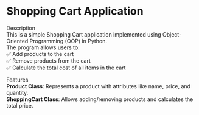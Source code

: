 # Shopping Cart Application

Description  
This is a simple Shopping Cart application implemented using Object-Oriented Programming (OOP) in Python.  
The program allows users to:  
✅ Add products to the cart  
✅ Remove products from the cart  
✅ Calculate the total cost of all items in the cart  

Features  
**Product Class**: Represents a product with attributes like name, price, and quantity.  
**ShoppingCart Class**: Allows adding/removing products and calculates the total price.  

